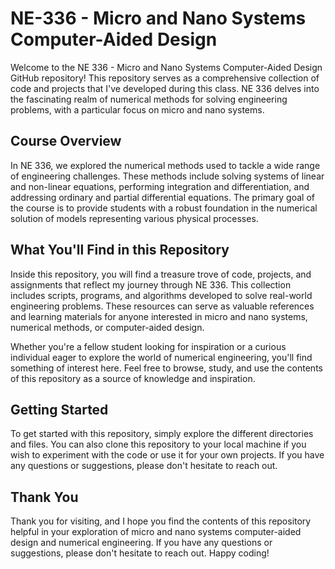 # NE-336 - Micro and Nano Systems Computer-Aided Design

Welcome to the NE 336 - Micro and Nano Systems Computer-Aided Design GitHub repository! This repository serves as a comprehensive collection of code and projects that I've developed during this class. NE 336 delves into the fascinating realm of numerical methods for solving engineering problems, with a particular focus on micro and nano systems.

## Course Overview

In NE 336, we explored the numerical methods used to tackle a wide range of engineering challenges. These methods include solving systems of linear and non-linear equations, performing integration and differentiation, and addressing ordinary and partial differential equations. The primary goal of the course is to provide students with a robust foundation in the numerical solution of models representing various physical processes.

## What You'll Find in this Repository

Inside this repository, you will find a treasure trove of code, projects, and assignments that reflect my journey through NE 336. This collection includes scripts, programs, and algorithms developed to solve real-world engineering problems. These resources can serve as valuable references and learning materials for anyone interested in micro and nano systems, numerical methods, or computer-aided design.

Whether you're a fellow student looking for inspiration or a curious individual eager to explore the world of numerical engineering, you'll find something of interest here. Feel free to browse, study, and use the contents of this repository as a source of knowledge and inspiration.

## Getting Started

To get started with this repository, simply explore the different directories and files. You can also clone this repository to your local machine if you wish to experiment with the code or use it for your own projects. If you have any questions or suggestions, please don't hesitate to reach out.

## Thank You

Thank you for visiting, and I hope you find the contents of this repository helpful in your exploration of micro and nano systems computer-aided design and numerical engineering. If you have any questions or suggestions, please don't hesitate to reach out. Happy coding!
